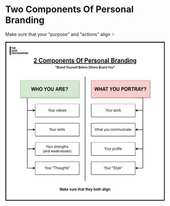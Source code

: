 # Two Components Of Personal Branding

Make sure that your "purpose" and "actions" align ✨

<div style="text-align:center">
    <img height="500" src="./MainFile-2_Components_Of_Personal_Brand.png" />
</div>